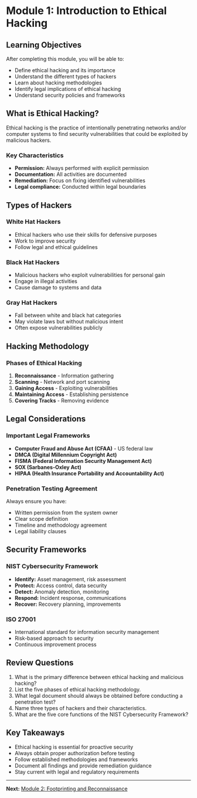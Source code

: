 # Module 1: Introduction to Ethical Hacking

## Learning Objectives

After completing this module, you will be able to:

- Define ethical hacking and its importance
- Understand the different types of hackers
- Learn about hacking methodologies
- Identify legal implications of ethical hacking
- Understand security policies and frameworks

## What is Ethical Hacking?

Ethical hacking is the practice of intentionally penetrating networks and/or computer systems to find security vulnerabilities that could be exploited by malicious hackers.

### Key Characteristics

- **Permission:** Always performed with explicit permission
- **Documentation:** All activities are documented
- **Remediation:** Focus on fixing identified vulnerabilities
- **Legal compliance:** Conducted within legal boundaries

## Types of Hackers

### White Hat Hackers

- Ethical hackers who use their skills for defensive purposes
- Work to improve security
- Follow legal and ethical guidelines

### Black Hat Hackers

- Malicious hackers who exploit vulnerabilities for personal gain
- Engage in illegal activities
- Cause damage to systems and data

### Gray Hat Hackers

- Fall between white and black hat categories
- May violate laws but without malicious intent
- Often expose vulnerabilities publicly

## Hacking Methodology

### Phases of Ethical Hacking

1. **Reconnaissance** - Information gathering
2. **Scanning** - Network and port scanning
3. **Gaining Access** - Exploiting vulnerabilities
4. **Maintaining Access** - Establishing persistence
5. **Covering Tracks** - Removing evidence

## Legal Considerations

### Important Legal Frameworks

- **Computer Fraud and Abuse Act (CFAA)** - US federal law
- **DMCA (Digital Millennium Copyright Act)**
- **FISMA (Federal Information Security Management Act)**
- **SOX (Sarbanes-Oxley Act)**
- **HIPAA (Health Insurance Portability and Accountability Act)**

### Penetration Testing Agreement

Always ensure you have:

- Written permission from the system owner
- Clear scope definition
- Timeline and methodology agreement
- Legal liability clauses

## Security Frameworks

### NIST Cybersecurity Framework

- **Identify:** Asset management, risk assessment
- **Protect:** Access control, data security
- **Detect:** Anomaly detection, monitoring
- **Respond:** Incident response, communications
- **Recover:** Recovery planning, improvements

### ISO 27001

- International standard for information security management
- Risk-based approach to security
- Continuous improvement process

## Review Questions

1. What is the primary difference between ethical hacking and malicious hacking?
2. List the five phases of ethical hacking methodology.
3. What legal document should always be obtained before conducting a penetration test?
4. Name three types of hackers and their characteristics.
5. What are the five core functions of the NIST Cybersecurity Framework?

## Key Takeaways

- Ethical hacking is essential for proactive security
- Always obtain proper authorization before testing
- Follow established methodologies and frameworks
- Document all findings and provide remediation guidance
- Stay current with legal and regulatory requirements

---

**Next:** [Module 2: Footprinting and Reconnaissance](./02-footprinting-and-reconnaissance.md)
